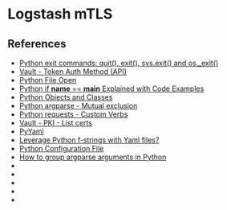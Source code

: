# Logstash mTLS

## References
* [Python exit commands: quit(), exit(), sys.exit() and os._exit()](https://www.geeksforgeeks.org/python-exit-commands-quit-exit-sys-exit-and-os-_exit/)
* [Vault - Token Auth Method (API)](https://www.vaultproject.io/api-docs/auth/token)
* [Python File Open](https://www.w3schools.com/python/python_file_open.asp)
* [Python if __name__ == __main__ Explained with Code Examples](https://www.freecodecamp.org/news/if-name-main-python-example/)
* [Python Objects and Classes](https://www.programiz.com/python-programming/class)
* [Python argparse - Mutual exclusion](https://docs.python.org/3/library/argparse.html#mutual-exclusion)
* [Python requests - Custom Verbs](https://requests.readthedocs.io/en/master/user/advanced/)
* [Vault - PKI - List certs](https://www.vaultproject.io/api/secret/pki#list-certificates)
* [PyYaml](https://pyyaml.org/wiki/PyYAMLDocumentation)
* [Leverage Python f-strings with Yaml files?](https://stackoverflow.com/questions/53037758/leverage-python-f-strings-with-yaml-files)
* [Python Configuration File](https://martin-thoma.com/configuration-files-in-python/)
* [How to group argparse arguments in Python](https://www.kite.com/python/answers/how-to-group-argparse-arguments-in-python)
* []()
* []()
* []()
* []()
* []()